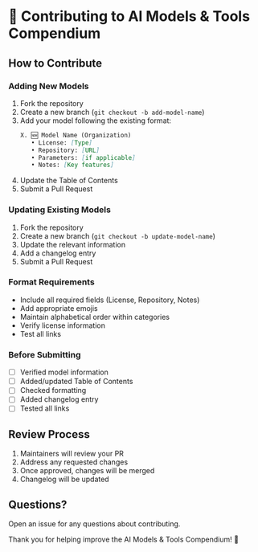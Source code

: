 # 🤝 Contributing to AI Models & Tools Compendium

## How to Contribute

### Adding New Models
1. Fork the repository
2. Create a new branch (`git checkout -b add-model-name`)
3. Add your model following the existing format:
   ```markdown
   X. 🆕 Model Name (Organization)
      • License: [Type]
      • Repository: [URL]
      • Parameters: [if applicable]
      • Notes: [Key features]
   ```
4. Update the Table of Contents
5. Submit a Pull Request

### Updating Existing Models

1. Fork the repository
2. Create a new branch (`git checkout -b update-model-name`)
3. Update the relevant information
4. Add a changelog entry
5. Submit a Pull Request

### Format Requirements
- Include all required fields (License, Repository, Notes)
- Add appropriate emojis
- Maintain alphabetical order within categories
- Verify license information
- Test all links

### Before Submitting
- [ ] Verified model information
- [ ] Added/updated Table of Contents
- [ ] Checked formatting
- [ ] Added changelog entry
- [ ] Tested all links

## Review Process
1. Maintainers will review your PR
2. Address any requested changes
3. Once approved, changes will be merged
4. Changelog will be updated

## Questions?
Open an issue for any questions about contributing.

Thank you for helping improve the AI Models & Tools Compendium! 🙏
